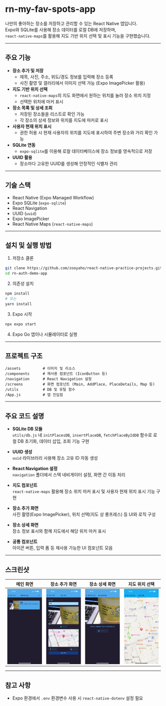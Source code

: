 # rn-my-fav-spots-app

나만의 좋아하는 장소를 저장하고 관리할 수 있는 React Native 앱입니다.  
Expo와 SQLite를 사용해 장소 데이터를 로컬 DB에 저장하며,  
`react-native-maps`를 활용해 지도 기반 위치 선택 및 표시 기능을 구현했습니다.

---

## 주요 기능

- **장소 추가 및 저장**
  - 제목, 사진, 주소, 위도/경도 정보를 입력해 장소 등록
  - 사진 촬영 및 갤러리에서 이미지 선택 가능 (Expo ImagePicker 활용)
- **지도 기반 위치 선택**
  - `react-native-maps`의 지도 화면에서 원하는 위치를 눌러 장소 위치 지정
  - 선택한 위치에 마커 표시
- **장소 목록 및 상세 조회**
  - 저장된 장소들을 리스트로 확인 가능
  - 각 장소의 상세 정보와 위치를 지도에 마커로 표시
- **사용자 현재 위치 표시**
  - 권한 허용 시 현재 사용자의 위치를 지도에 표시하여 주변 장소와 거리 확인 가능
- **SQLite 연동**
  - `expo-sqlite`를 이용해 로컬 데이터베이스에 장소 정보를 영속적으로 저장
- **UUID 활용**
  - 장소마다 고유한 UUID를 생성해 안정적인 식별자 관리

---

## 기술 스택

- React Native (Expo Managed Workflow)
- Expo SQLite (`expo-sqlite`)
- React Navigation
- UUID (`uuid`)
- Expo ImagePicker
- React Native Maps (`react-native-maps`)

---

## 설치 및 실행 방법

1. 저장소 클론

```bash
git clone https://github.com/zooyaho/react-native-practice-projects.git
cd rn-auth-demo-app
```

2. 의존성 설치

```bash
npm install
# 또는
yarn install
```

3. Expo 시작

```bash
npx expo start
```

4. Expo Go 앱이나 시뮬레이터로 실행

---

## 프로젝트 구조

```
/assets          # 이미지 및 리소스
/components      # 재사용 컴포넌트 (IconButton 등)
/navigation      # React Navigation 설정
/screens         # 화면 컴포넌트 (Main, AddPlace, PlaceDetails, Map 등)
/utils           # DB 및 유틸 함수
/App.js          # 앱 진입점
```

---

## 주요 코드 설명

- **SQLite DB 모듈**  
  `utils/db.js` 내 `initPlacesDB`, `insertPlaceDB`, `fetchPlaceByIdDB` 함수로 로컬 DB 초기화, 데이터 삽입, 조회 기능 구현

- **UUID 생성**  
  `uuid` 라이브러리 사용해 장소 고유 ID 자동 생성

- **React Navigation 설정**  
  `navigation` 폴더에서 스택 네비게이터 설정, 화면 간 이동 처리

- **지도 컴포넌트**  
  `react-native-maps` 활용해 장소 위치 마커 표시 및 사용자 현재 위치 표시 기능 구현

- **장소 추가 화면**  
  사진 촬영(Expo ImagePicker), 위치 선택(지도 상 롱프레스) 등 UI와 로직 구성

- **장소 상세 화면**  
  장소 정보 표시와 함께 지도에서 해당 위치 마커 표시

- **공통 컴포넌트**  
  아이콘 버튼, 입력 폼 등 재사용 가능한 UI 컴포넌트 모음

---

## 스크린샷

| 메인 화면                                 | 장소 추가 화면                                 | 장소 상세 화면                                     | 지도 위치 선택                    |
| ----------------------------------------- | ---------------------------------------------- | -------------------------------------------------- | --------------------------------- |
| ![Start](./assets/images/main-screen.png) | ![Start](./assets/images/add-place-screen.png) | ![Start](./assets/images/place-details-screen.png) | ![Start](./assets/images/map.png) |

---

## 참고 사항

- Expo 환경에서 `.env` 환경변수 사용 시 `react-native-dotenv` 설정 필요
